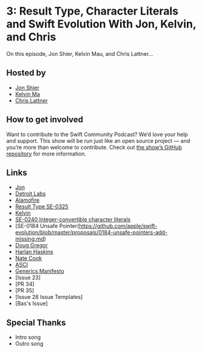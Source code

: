 # 3: Result Type, Character Literals and Swift Evolution With Jon, Kelvin, and Chris

On this episode, Jon Shier, Kelvin Mau, and Chris Lattner...

## Hosted by


- [Jon Shier]()
- [Kelvin Ma]()
- [Chris Lattner](https://twitter.com/clattner_llvm)

## How to get involved

Want to contribute to the Swift Community Podcast? We’d love your help and support. This show will be run just like an open source project — and you’re more than welcome to contribute. Check out [the show’s GitHub repository](https://github.com/SwiftCommunityPodcast/podcast) for more information.

## Links

- [Jon]()
- [Detroit Labs]()
- [Alamofire]()
- [Result Type SE-0325]()
- [Kelvin](https://github.com/kelvin13)
- [SE-0240 Integer-convertible character literals](https://github.com/apple/swift-evolution/pull/939)
- [SE-0184 Unsafe Pointer(https://github.com/apple/swift-evolution/blob/master/proposals/0184-unsafe-pointers-add-missing.md)
- [Doug Gregor]()
- [Harlan Haskins]()
- [Nate Cook]()
- [ASCI]()
- [Generics Manifesto]()
- [Issue 23]
- [PR 34]
- [PR 35]
- [Issue 28 Issue Templates]
- [Bas's Issue]

## Special Thanks
- Intro song
- Outro song
